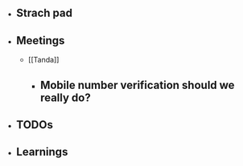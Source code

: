 - ## Strach pad
- ## Meetings
	- [[Tanda]]
		- Mobile number verification should we really do?
			-
- ## TODOs
- ## Learnings